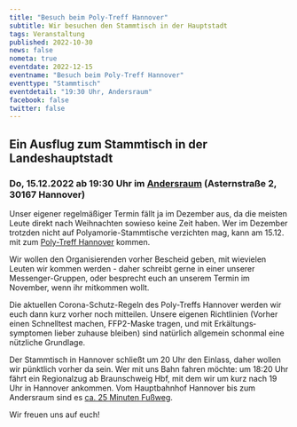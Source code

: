 ```yaml
---
title: "Besuch beim Poly-Treff Hannover"
subtitle: Wir besuchen den Stammtisch in der Hauptstadt
tags: Veranstaltung
published: 2022-10-30
news: false
nometa: true
eventdate: 2022-12-15
eventname: "Besuch beim Poly-Treff Hannover"
eventtype: "Stammtisch"
eventdetail: "19:30 Uhr, Andersraum"
facebook: false
twitter: false
---
```


## Ein Ausflug zum Stammtisch in der Landeshauptstadt

### Do, 15.12.2022 ab 19:30 Uhr im [Andersraum](https://www.queeres-zentrum.de/) (Asternstraße 2, 30167 Hannover)

Unser eigener regelmäßiger Termin fällt ja im Dezember aus, da die meisten Leute direkt nach Weihnachten sowieso keine Zeit haben. Wer im Dezember trotzden nicht auf Polyamorie-Stammtische verzichten mag, kann am 15.12. mit zum [Poly-Treff Hannover](https://www.queeres-zentrum.de/angebote/poly-treff/) kommen.

Wir wollen den Organisierenden vorher Bescheid geben, mit wievielen Leuten wir kommen werden - daher schreibt gerne in einer unserer Messenger-Gruppen, oder besprecht euch an unserem Termin im November, wenn ihr mitkommen wollt.

Die aktuellen Corona-Schutz-Regeln des Poly-Treffs Hannover werden wir euch dann kurz vorher noch mitteilen. Unsere eigenen Richtlinien (Vorher einen Schnelltest machen, FFP2-Maske tragen, und mit Erkältungs&shy;symptomen lieber zuhause bleiben) sind natürlich allgemein schonmal eine nützliche Grundlage.

Der Stammtisch in Hannover schließt um 20 Uhr den Einlass, daher wollen wir pünktlich vorher da sein. Wer mit uns Bahn fahren möchte: um 18:20 Uhr fährt ein Regionalzug ab Braunschweig Hbf, mit dem wir um kurz nach 19 Uhr in Hannover ankommen. Vom Hauptbahnhof Hannover bis zum Andersraum sind es [ca. 25 Minuten Fußweg](https://www.openstreetmap.org/directions?engine=graphhopper_foot&route=52.3770%2C9.7417%3B52.3854%2C9.7239).

Wir freuen uns auf euch!